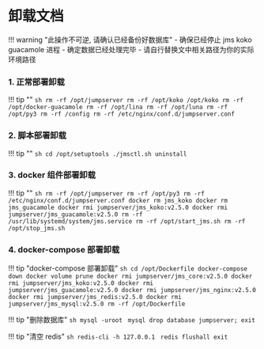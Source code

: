 # 卸载文档

!!! warning "此操作不可逆, 请确认已经备份好数据库"
    - 确保已经停止 jms koko guacamole 进程
    - 确定数据已经处理完毕
    - 请自行替换文中相关路径为你的实际环境路径

### 1. 正常部署卸载

!!! tip ""
    ```sh
    rm -rf /opt/jumpserver
    rm -rf /opt/koko /opt/koko
    rm -rf /opt/docker-guacamole
    rm -rf /opt/lina
    rm -rf /opt/luna
    rm -rf /opt/py3
    rm -rf /config
    rm -rf /etc/nginx/conf.d/jumpserver.conf
    ```

### 2. 脚本部署卸载

!!! tip ""
    ```sh
    cd /opt/setuptools
    ./jmsctl.sh uninstall
    ```

### 3. docker 组件部署卸载

!!! tip ""
    ```sh
    rm -rf /opt/jumpserver
    rm -rf /opt/py3
    rm -rf /etc/nginx/conf.d/jumpserver.conf
    docker rm jms_koko
    docker rm jms_guacamole
    docker rmi jumpserver/jms_koko:v2.5.0
    docker rmi jumpserver/jms_guacamole:v2.5.0
    rm -rf /usr/lib/systemd/system/jms.service
    rm -rf /opt/start_jms.sh
    rm -rf /opt/stop_jms.sh
    ```

### 4. docker-compose 部署卸载

!!! tip "docker-compose 部署卸载"
    ```sh
    cd /opt/Dockerfile
    docker-compose down
    docker volume prune
    docker rmi jumpserver/jms_core:v2.5.0
    docker rmi jumpserver/jms_koko:v2.5.0
    docker rmi jumpserver/jms_guacamole:v2.5.0
    docker rmi jumpserver/jms_nginx:v2.5.0
    docker rmi jumpserver/jms_redis:v2.5.0
    docker rmi jumpserver/jms_mysql:v2.5.0
    rm -rf /opt/Dockerfile
    ```

!!! tip "删除数据库"
    ```sh
    mysql -uroot
    ```
    ```mysql
    drop database jumpserver;
    exit
    ```



!!! tip "清空 redis"
    ```sh
    redis-cli -h 127.0.0.1
    ```
    ```redis
    flushall
    exit
    ```
